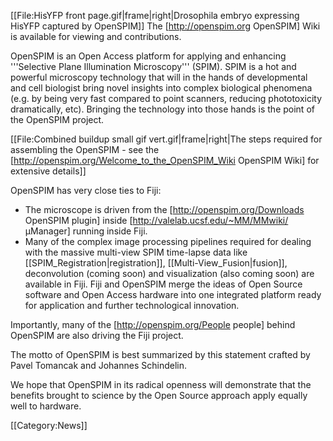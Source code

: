 [[File:HisYFP front page.gif|frame|right|Drosophila embryo expressing HisYFP captured by OpenSPIM]]
The [http://openspim.org OpenSPIM] Wiki is available for viewing and contributions. 

OpenSPIM is an Open Access platform for applying and enhancing '''Selective Plane Illumination Microscopy''' (SPIM). SPIM is a hot and powerful microscopy technology that will in the hands of developmental and cell biologist bring novel insights into complex biological phenomena (e.g. by being very fast compared to point scanners, reducing phototoxicity dramatically, etc). Bringing the technology into those hands is the point of the OpenSPIM project.

[[File:Combined buildup small gif vert.gif|frame|right|The steps required for assembling the OpenSPIM - see the [http://openspim.org/Welcome_to_the_OpenSPIM_Wiki OpenSPIM Wiki] for extensive details]]

OpenSPIM has very close ties to Fiji:
* The microscope is driven from the [http://openspim.org/Downloads OpenSPIM plugin] inside [http://valelab.ucsf.edu/~MM/MMwiki/ µManager] running inside Fiji.
* Many of the complex image processing pipelines required for dealing with the massive multi-view SPIM time-lapse data like [[SPIM_Registration|registration]], [[Multi-View_Fusion|fusion]], deconvolution (coming soon) and visualization (also coming soon) are available in Fiji.
Fiji and OpenSPIM merge the ideas of Open Source software and Open Access hardware into one integrated platform ready for application and further technological innovation.

Importantly, many of the [http://openspim.org/People people] behind OpenSPIM are also driving the Fiji project.

The motto of OpenSPIM is best summarized by this statement crafted by Pavel Tomancak and Johannes Schindelin.

 We hope that OpenSPIM in its radical openness will demonstrate
 that the benefits brought to science by the Open Source approach
 apply equally well to hardware.

[[Category:News]]
